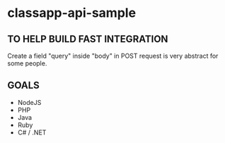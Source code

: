 # classapp-api-sample

## TO HELP BUILD FAST INTEGRATION
Create a field "query" inside "body" in POST request is very abstract for some people.

## GOALS
- NodeJS
- PHP
- Java
- Ruby
- C# / .NET
